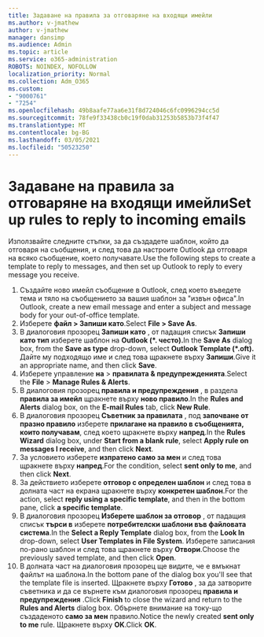 ```yaml
---
title: Задаване на правила за отговаряне на входящи имейли
ms.author: v-jmathew
author: v-jmathew
manager: dansimp
ms.audience: Admin
ms.topic: article
ms.service: o365-administration
ROBOTS: NOINDEX, NOFOLLOW
localization_priority: Normal
ms.collection: Adm_O365
ms.custom:
- "9000761"
- "7254"
ms.openlocfilehash: 49b8aafe77aa6e31f8d724046c6fc0996294cc5d
ms.sourcegitcommit: 78fe9f33438cb0c19f0dab31253b5853b73f4f47
ms.translationtype: MT
ms.contentlocale: bg-BG
ms.lasthandoff: 03/05/2021
ms.locfileid: "50523250"
---
```

# <a name="set-up-rules-to-reply-to-incoming-emails"></a><span data-ttu-id="b4a97-102">Задаване на правила за отговаряне на входящи имейли</span><span class="sxs-lookup"><span data-stu-id="b4a97-102">Set up rules to reply to incoming emails</span></span>

<span data-ttu-id="b4a97-103">Използвайте следните стъпки, за да създадете шаблон, който да отговаря на съобщения, и след това да настроите Outlook да отговаря на всяко съобщение, което получавате.</span><span class="sxs-lookup"><span data-stu-id="b4a97-103">Use the following steps to create a template to reply to messages, and then set up Outlook to reply to every message you receive.</span></span>

1. <span data-ttu-id="b4a97-104">Създайте ново имейл съобщение в Outlook, след което въведете тема и тяло на съобщението за вашия шаблон за "извън офиса".</span><span class="sxs-lookup"><span data-stu-id="b4a97-104">In Outlook, create a new email message and enter a subject and message body for your out-of-office template.</span></span>
2. <span data-ttu-id="b4a97-105">Изберете **файл > Запиши като**.</span><span class="sxs-lookup"><span data-stu-id="b4a97-105">Select **File > Save As**.</span></span>
3. <span data-ttu-id="b4a97-106">В диалоговия прозорец **Запиши като** , от падащия списък **Запиши като тип** изберете шаблон на **Outlook (\*. често).**</span><span class="sxs-lookup"><span data-stu-id="b4a97-106">In the **Save As** dialog box, from the **Save as type** drop-down, select **Outlook Template (\*.oft).**</span></span> <span data-ttu-id="b4a97-107">Дайте му подходящо име и след това щракнете върху **Запиши**.</span><span class="sxs-lookup"><span data-stu-id="b4a97-107">Give it an appropriate name, and then click **Save**.</span></span>
4. <span data-ttu-id="b4a97-108">Изберете управление **на**  >  **правилата & предупрежденията**.</span><span class="sxs-lookup"><span data-stu-id="b4a97-108">Select the **File** > **Manage Rules & Alerts**.</span></span>
5. <span data-ttu-id="b4a97-109">В диалоговия прозорец **правила и предупреждения** , в раздела **правила за имейл** щракнете върху **ново правило**.</span><span class="sxs-lookup"><span data-stu-id="b4a97-109">In the **Rules and Alerts** dialog box, on the **E-mail Rules** tab, click **New Rule**.</span></span>
6. <span data-ttu-id="b4a97-110">В диалоговия прозорец **Съветник за правилата** , под **започване от празно правило** изберете **прилагане на правило в съобщенията, които получавам**, след което щракнете върху **напред**.</span><span class="sxs-lookup"><span data-stu-id="b4a97-110">In the **Rules Wizard** dialog box, under **Start from a blank rule**, select **Apply rule on messages I receive**, and then click **Next**.</span></span>
7. <span data-ttu-id="b4a97-111">За условието изберете **изпратено само за мен** и след това щракнете върху **напред**.</span><span class="sxs-lookup"><span data-stu-id="b4a97-111">For the condition, select **sent only to me**, and then click **Next**.</span></span>
8. <span data-ttu-id="b4a97-112">За действието изберете **отговор с определен шаблон** и след това в долната част на екрана щракнете върху **конкретен шаблон**.</span><span class="sxs-lookup"><span data-stu-id="b4a97-112">For the action, select **reply using a specific template**, and then in the bottom pane, click **a specific template**.</span></span>
9. <span data-ttu-id="b4a97-113">В диалоговия прозорец **Изберете шаблон за отговор** , от падащия списък **търси в** изберете **потребителски шаблони във файловата система**.</span><span class="sxs-lookup"><span data-stu-id="b4a97-113">In the **Select a Reply Template** dialog box, from the **Look In** drop-down, select **User Templates in File System**.</span></span> <span data-ttu-id="b4a97-114">Изберете записания по-рано шаблон и след това щракнете върху **Отвори**.</span><span class="sxs-lookup"><span data-stu-id="b4a97-114">Choose the previously saved template, and then click **Open**.</span></span>
10. <span data-ttu-id="b4a97-115">В долната част на диалоговия прозорец ще видите, че е вмъкнат файлът на шаблона.</span><span class="sxs-lookup"><span data-stu-id="b4a97-115">In the bottom pane of the dialog box you'll see that the template file is inserted.</span></span> <span data-ttu-id="b4a97-116">Щракнете върху **Готово** , за да затворите съветника и да се върнете към диалоговия прозорец **правила и предупреждения** .</span><span class="sxs-lookup"><span data-stu-id="b4a97-116">Click **Finish** to close the wizard and return to the **Rules and Alerts** dialog box.</span></span> <span data-ttu-id="b4a97-117">Обърнете внимание на току-що създаденото **само за мен** правило.</span><span class="sxs-lookup"><span data-stu-id="b4a97-117">Notice the newly created **sent only to me** rule.</span></span> <span data-ttu-id="b4a97-118">Щракнете върху **OK**.</span><span class="sxs-lookup"><span data-stu-id="b4a97-118">Click **OK**.</span></span>
